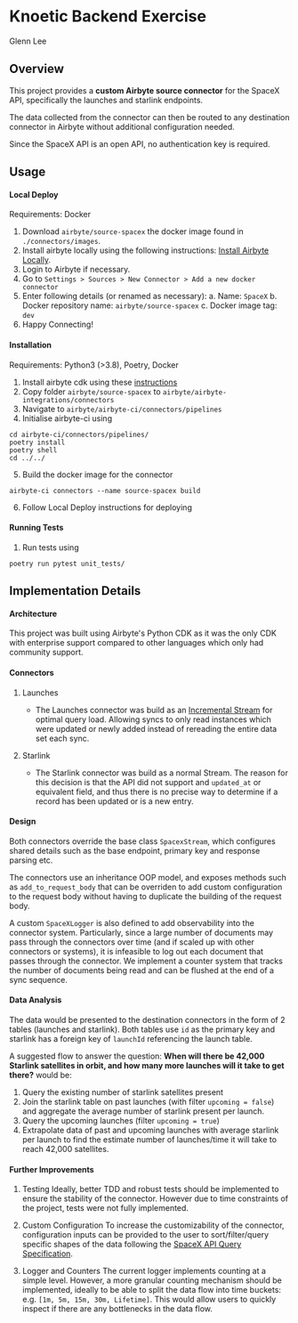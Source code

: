# Knoetic Backend Exercise 
Glenn Lee

## Overview
This project provides a <b>custom Airbyte source connector</b> for the SpaceX API, specifically the launches and starlink endpoints.

The data collected from the connector can then be routed to any destination connector in Airbyte without additional configuration needed.

Since the SpaceX API is an open API, no authentication key is required.

## Usage
#### Local Deploy
Requirements: Docker

1. Download `airbyte/source-spacex` the docker image found in `./connectors/images`.
2. Install airbyte locally using the following instructions: [Install Airbyte Locally](https://docs.airbyte.com/deploying-airbyte/local-deployment).
3. Login to Airbyte if necessary.
4. Go to `Settings > Sources > New Connector > Add a new docker connector`
5. Enter following details (or renamed as necessary):
    a. Name: `SpaceX`
    b. Docker repository name: `airbyte/source-spacex`
    c. Docker image tag: `dev`
6. Happy Connecting!

#### Installation
Requirements: Python3 (>3.8), Poetry, Docker

1. Install airbyte cdk using these [instructions](https://docs.airbyte.com/connector-development/cdk-python/)
2. Copy folder `airbyte/source-spacex` to `airbyte/airbyte-integrations/connectors`
3. Navigate to `airbyte/airbyte-ci/connectors/pipelines`
4. Initialise airbyte-ci using 
```
cd airbyte-ci/connectors/pipelines/
poetry install
poetry shell
cd ../../
```
5. Build the docker image for the connector
```
airbyte-ci connectors --name source-spacex build
```
6. Follow Local Deploy instructions for deploying

#### Running Tests
1. Run tests using
```
poetry run pytest unit_tests/
```

## Implementation Details

#### Architecture
This project was built using Airbyte's Python CDK as it was the only CDK with enterprise support compared to other languages which only had community support.

#### Connectors
1. Launches
    * The Launches connector was build as an [Incremental Stream](https://docs.airbyte.com/connector-development/cdk-python/incremental-stream) for optimal query load. Allowing syncs to only read instances which were updated or newly added instead of rereading the entire data set each sync.

2. Starlink
    * The Starlink connector was build as a normal Stream. The reason for this decision is that the API did not support and `updated_at` or equivalent field, and thus there is no precise way to determine if a record has been updated or is a new entry.


#### Design
Both connectors override the base class `SpacexStream`, which configures shared details such as the base endpoint, primary key and response parsing etc.

The connectors use an inheritance OOP model, and exposes methods such as `add_to_request_body` that can be overriden to add custom configuration to the request body without having to duplicate the building of the request body. 

A custom `SpaceXLogger` is also defined to add observability into the connector system. Particularly, since a large number of documents may pass through the connectors over time (and if scaled up with other connectors or systems), it is infeasible to log out each document that passes through the connector. We implement a counter system that tracks the number of documents being read and can be flushed at the end of a sync sequence.

#### Data Analysis
The data would be presented to the destination connectors in the form of 2 tables (launches and starlink). Both tables use `id` as the primary key and starlink has a foreign key of `launchId` referencing the launch table.

A suggested flow to answer the question: <b>When will there be 42,000 Starlink satellites in orbit, and how many more launches will it take to get there?</b> would be:

1. Query the existing number of starlink satellites present 
2. Join the starlink table on past launches (with filter `upcoming = false`) and aggregate the average number of starlink present per launch.
3. Query the upcoming launches (filter `upcoming = true`)
4. Extrapolate data of past and upcoming launches with average starlink per launch to find the estimate number of launches/time it will take to reach 42,000 satellites.


#### Further Improvements

1. Testing
Ideally, better TDD and robust tests should be implemented to ensure the stability of the connector. However due to time constraints of the project, tests were not fully implemented.

2. Custom Configuration
To increase the customizability of the connector, configuration inputs can be provided to the user to sort/filter/query specific shapes of the data following the [SpaceX API Query Specification](https://github.com/r-spacex/SpaceX-API/blob/master/docs/queries.md).

3. Logger and Counters
The current logger implements counting at a simple level. However, a more granular counting mechanism should be implemented, ideally to be able to split the data flow into time buckets: e.g. `[1m, 5m, 15m, 30m, Lifetime]`. This would allow users to quickly inspect if there are any bottlenecks in the data flow.
